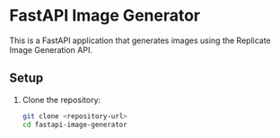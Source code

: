 # FastAPI Image Generator

This is a FastAPI application that generates images using the Replicate Image Generation API.

## Setup

1. Clone the repository:
   ```bash
   git clone <repository-url>
   cd fastapi-image-generator
